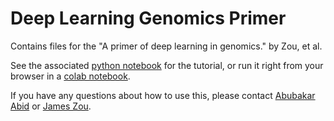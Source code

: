 # Deep Learning Genomics Primer

Contains files for the "A primer of deep learning in genomics." by Zou, et al.

See the associated [python notebook](https://github.com/abidlabs/deep-learning-genomics-primer/blob/master/Deep_Learning_in_Genomics_Primer_Public.ipynb) for the tutorial, or run it right from your browser in a [colab notebook](https://colab.research.google.com/drive/17E4h5aAOioh5DiTo7MZg4hpL6Z_0FyWr#scrollTo=eiiwjw4yhX0P).

 If you have any questions about how to use this, please contact [Abubakar Abid](mailto:a12d@stanford.edu) or [James Zou](mailto:jamesz@stanford.edu).
